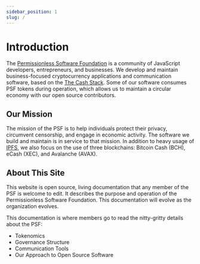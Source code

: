 ```yaml
---
sidebar_position: 1
slug: /
---
```


# Introduction

The [Permissionless Software Foundation](https://psfoundation.cash) is a community of JavaScript developers, entrepreneurs, and businesses. We develop and maintain business-focused cryptocurrency applications and communication software, based on the [The Cash Stack](https://cashstack.info). Some of our software consumes PSF tokens during operation, which allows us to maintain a circular economy with our open source contributors.

## Our Mission

The mission of the PSF is to help individuals protect their privacy, circumvent censorship, and engage in economic activity. The software we build and maintain is in service to that mission. In addition to heavy usage of [IPFS](https://ipfs.io), we also focus on the use of three blockchains: Bitcoin Cash (BCH), eCash (XEC), and Avalanche (AVAX).

## About This Site

This website is open source, living documentation that any member of the PSF is welcome to edit. It describes the purpose and operation of the Permissionless Software Foundation. This documentation will evolve as the organization evolves.

This documentation is where members go to read the nitty-gritty details about the PSF:
- Tokenomics
- Governance Structure
- Communication Tools
- Our Approach to Open Source Software
